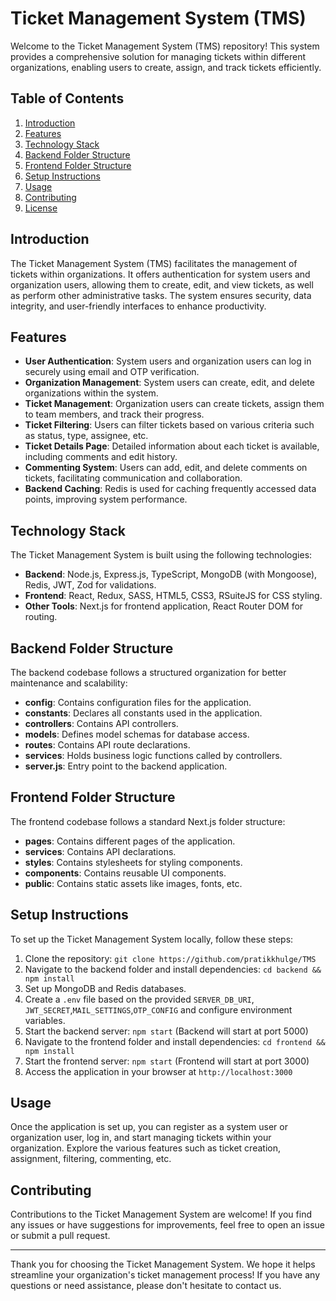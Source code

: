 
# Ticket Management System (TMS)

Welcome to the Ticket Management System (TMS) repository! This system provides a comprehensive solution for managing tickets within different organizations, enabling users to create, assign, and track tickets efficiently.

## Table of Contents

1. [Introduction](#introduction)
2. [Features](#features)
3. [Technology Stack](#technology-stack)
4. [Backend Folder Structure](#backend-folder-structure)
5. [Frontend Folder Structure](#frontend-folder-structure)
6. [Setup Instructions](#setup-instructions)
7. [Usage](#usage)
8. [Contributing](#contributing)
9. [License](#license)

## Introduction

The Ticket Management System (TMS) facilitates the management of tickets within organizations. It offers authentication for system users and organization users, allowing them to create, edit, and view tickets, as well as perform other administrative tasks. The system ensures security, data integrity, and user-friendly interfaces to enhance productivity.

## Features

- **User Authentication**: System users and organization users can log in securely using email and OTP verification.
- **Organization Management**: System users can create, edit, and delete organizations within the system.
- **Ticket Management**: Organization users can create tickets, assign them to team members, and track their progress.
- **Ticket Filtering**: Users can filter tickets based on various criteria such as status, type, assignee, etc.
- **Ticket Details Page**: Detailed information about each ticket is available, including comments and edit history.
- **Commenting System**: Users can add, edit, and delete comments on tickets, facilitating communication and collaboration.
- **Backend Caching**: Redis is used for caching frequently accessed data points, improving system performance.

## Technology Stack

The Ticket Management System is built using the following technologies:

- **Backend**: Node.js, Express.js, TypeScript, MongoDB (with Mongoose), Redis, JWT, Zod for validations.
- **Frontend**: React, Redux, SASS, HTML5, CSS3, RSuiteJS for CSS styling.
- **Other Tools**: Next.js for frontend application, React Router DOM for routing.

## Backend Folder Structure

The backend codebase follows a structured organization for better maintenance and scalability:

- **config**: Contains configuration files for the application.
- **constants**: Declares all constants used in the application.
- **controllers**: Contains API controllers.
- **models**: Defines model schemas for database access.
- **routes**: Contains API route declarations.
- **services**: Holds business logic functions called by controllers.
- **server.js**: Entry point to the backend application.

## Frontend Folder Structure

The frontend codebase follows a standard Next.js folder structure:

- **pages**: Contains different pages of the application.
- **services**: Contains API declarations.
- **styles**: Contains stylesheets for styling components.
- **components**: Contains reusable UI components.
- **public**: Contains static assets like images, fonts, etc.

## Setup Instructions

To set up the Ticket Management System locally, follow these steps:

1. Clone the repository: `git clone https://github.com/pratikkhulge/TMS`
2. Navigate to the backend folder and install dependencies: `cd backend && npm install`
3. Set up MongoDB and Redis databases.
4. Create a `.env` file based on the provided `SERVER_DB_URI`,` JWT_SECRET`,`MAIL_SETTINGS`,`OTP_CONFIG` and configure environment variables.
5. Start the backend server: `npm start` (Backend will start at port 5000)
6. Navigate to the frontend folder and install dependencies: `cd frontend && npm install`
7. Start the frontend server: `npm start` (Frontend will start at port 3000)
8. Access the application in your browser at `http://localhost:3000`

## Usage

Once the application is set up, you can register as a system user or organization user, log in, and start managing tickets within your organization. Explore the various features such as ticket creation, assignment, filtering, commenting, etc.

## Contributing

Contributions to the Ticket Management System are welcome! If you find any issues or have suggestions for improvements, feel free to open an issue or submit a pull request.

---

Thank you for choosing the Ticket Management System. We hope it helps streamline your organization's ticket management process! If you have any questions or need assistance, please don't hesitate to contact us.
